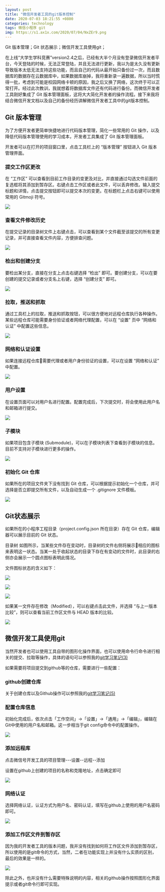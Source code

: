 ```yaml
---
layout: post
title: "微信开发者工具的git版本控制"
date: 2020-07-03 18:21:55 +0800
categories: technology
tags: 微信小程序 git
img: https://s1.ax1x.com/2020/07/04/NxZEr9.png
---
```

Git 版本管理；Git 状态展示；微信开发工具使用git；


在上线“大学生学科竞赛”version2.4之后，已经有大半个月没有登录微信开发者平台，今天登陆的时候，无法正常登陆，并且无法进行更新，我以为是太久没有更新导致版本太低无法支持这些功能，而且自己的代码从最开始只备份过一次，而且数据库的数据存在云数据库中，如果数据库崩掉，我将重新录一遍数据，所以当时慌得一批，考虑到可能是校园网络卡顿的原因，我之后又换了网络，这次终于可以正常打开。经过此次教训，我就想着将数据库文件还有代码进行备份。而微信开发者工具刚好集成了 Git 版本管理面板，这将大大简化开发者的操作流程。接下来我将结合微信开发文档以及自己的备份经历讲解微信开发者工具中的git版本控制。


## Git 版本管理

为了方便开发者更简单快捷地进行代码版本管理，简化一些常用的 Git 操作，以及降低代码版本管理使用的学习成本，开发者工具集成了 Git 版本管理面板。

开发者可以在打开的项目窗口里，点击工具栏上的 “版本管理” 按钮进入 Git 版本管理界面。

### 提交工作区更改

在 “工作区” 可以查看到目前工作目录的变更及对比，并直接通过勾选文件前面的复选框将其添加到暂存区。右键点击工作区或者此文件，可以丢弃修改。输入提交标题和详情，点击提交按钮即可以提交本次的变更。在标题栏上点击右键可以使用常用的 Gitmoji 符号。

![](https://s1.ax1x.com/2020/07/04/NxZAKJ.png)

### 查看文件修改历史

在提交记录的目录树文件上右键点击，可以查看到某个文件截至该提交的所有变更记录，并可直接查看文件内容，方便排查问题。

![](https://s1.ax1x.com/2020/07/04/NxZVbR.md.png)


### 检出和创建分支

要检出某分支，直接在分支上点击右键选择 “检出” 即可。要创建分支，可以在要创建的提交记录或者分支名上右键，选择 “创建分支” 即可。

![](https://s1.ax1x.com/2020/07/04/NxZFv4.md.png)

### 拉取，推送和抓取

通过工具栏上的拉取，推送和抓取按钮，可以很方便地对远程仓库执行各种操作。某些远程仓库可能需要身份验证或者网络代理配置，可以在 “设置” 页中 “网络和认证” 中配置这些信息。

![](https://s1.ax1x.com/2020/07/04/NxZKPK.md.png)

### 网络和认证设置

如果连接远程仓库需要代理或者用户身份验证的设置，可以在设置 “网络和认证” 中配置。

![](https://s1.ax1x.com/2020/07/04/NxZn56.md.png)

### 用户设置

在设置页面可以对用户名进行配置。配置完成后，下次提交时，将会使用此用户名和邮箱进行提交。

![](https://s1.ax1x.com/2020/07/04/NxZeV1.md.png)

### 子模块

如果项目包含子模块 (Submodule)，可以在子模块列表下查看到子模块的信息。目前不支持对子模块进行更多的操作。

![](https://s1.ax1x.com/2020/07/04/NxZmUx.md.jpg)

### 初始化 Git 仓库

如果所在的项目文件夹下没有找到 Git 仓库，可以根据提示初始化一个仓库，并可选择是否立即提交所有文件，以及自动生成一个 .gitignore 文件模板。

![](https://s1.ax1x.com/2020/07/04/NxZQ2D.md.jpg)



## Git状态展示


如果所在的小程序工程目录（project.config.json 所在目录）存在 Git 仓库，编辑器可以展示目前的 Git 状态。

目录树
如图所示，当某些文件存在变动时，目录树的文件右侧将展示相应的图标来表明这一状态。当某一处于收起状态的目录下存在有变动的文件时，此目录的右侧亦会展示一个圆点图标表明此情况。

文件图标状态的含义如下：


![](https://s1.ax1x.com/2020/07/04/NxZM8O.jpg)

![](https://s1.ax1x.com/2020/07/04/NxZlxe.md.png)

![](https://s1.ax1x.com/2020/07/04/NxZ8rd.png)

如果某一文件存在修改（Modified），可以右键点击此文件，并选择 “与上一版本比较”，则可以查看当前工作区文件与 HEAD 版本的比较。


![](https://s1.ax1x.com/2020/07/04/NxZtat.md.jpg)

## 微信开发工具使用git

当然开发者也可以使用工具自带的图形化操作界面，也可以使用命令行命令进行相关的提交、拉取等操作，具体的语句可以参照我的[git学习笔记(3)](https://wujunwei99.github.io/notes/2020/06/08/git-command.html)

如果需要将项目提交到github等的仓库，需要进行一些配置：

### github创建仓库

关于创建仓库以及Github操作可以参照我的[git学习笔记(5)](https://wujunwei99.github.io/notes/2020/06/09/github.html)

### 配置仓库信息

初始化完成后，依次点击「工作空间」->「设置」->「通用」->「编辑」，编辑在Git中使用的用户名和邮箱。这一步相当于git config命令中的配置操作。

![](https://s1.ax1x.com/2020/07/04/NxZGqA.md.png)

### 添加远程库

点击微信号开发工具的项目管理---设置--远程--添加

设置在github上创建的项目的名称和克隆地址，点击确定即可


![](https://s1.ax1x.com/2020/07/04/NxZYVI.md.png)

### 网络认证

 选择网络认证，认证方式为用户名、密码认证，填写在github上使用的用户名密码即可。


![](https://s1.ax1x.com/2020/07/04/NxZNIP.md.png)

### 添加工作区文件到暂存区

因为我的开发者工具的版本问题，我并没有找到如何将工作区文件添加到暂存区，所以使用的是git命令的方式，当然，二者在功能实现上并没有什么实质的区别，最后的效果是一样的。


![](https://s1.ax1x.com/2020/07/04/NxZi2F.md.png)

除此之外，也并没有什么需要特殊说明的内容，相关的github操作按照图形化界面提示或者git命令行即可实现。



